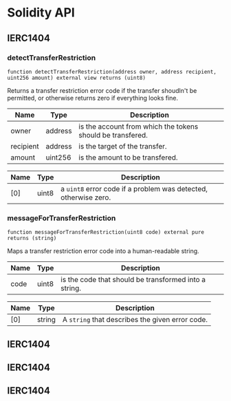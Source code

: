 # Solidity API

## IERC1404

### detectTransferRestriction

```solidity
function detectTransferRestriction(address owner, address recipient, uint256 amount) external view returns (uint8)
```

Returns a transfer restriction error code if the transfer shoudln't be permitted,
     or otherwise returns zero if everything looks fine.

| Name | Type | Description |
| ---- | ---- | ----------- |
| owner | address | is the account from which the tokens should be transfered. |
| recipient | address | is the target of the transfer. |
| amount | uint256 | is the amount to be transfered. |

| Name | Type | Description |
| ---- | ---- | ----------- |
| [0] | uint8 | a `uint8` error code if a problem was detected, otherwise zero. |

### messageForTransferRestriction

```solidity
function messageForTransferRestriction(uint8 code) external pure returns (string)
```

Maps a transfer restriction error code into a human-readable string.

| Name | Type | Description |
| ---- | ---- | ----------- |
| code | uint8 | is the code that should be transformed into a string. |

| Name | Type | Description |
| ---- | ---- | ----------- |
| [0] | string | A `string` that describes the given error code. |

## IERC1404

## IERC1404

## IERC1404

